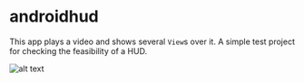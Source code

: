 androidhud
==========
This app plays a video and shows several `View`s over it. A simple test project for checking the feasibility of a HUD.

![alt text](https://raw.github.com/andrask/androidhud/master/example.png "Example")
